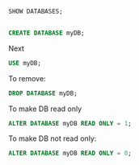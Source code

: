 ```sql

SHOW DATABASES;
```

```sql

CREATE DATABASE myDB;
```

Next
```sql
USE myDB;
```
 
 To remove:
```sql
DROP DATABASE myDB;
```

To make DB read only
```sql
ALTER DATABASE myDB READ ONLY = 1;
```

To make DB not read only:
```sql
ALTER DATABASE myDB READ ONLY = 0;
```

